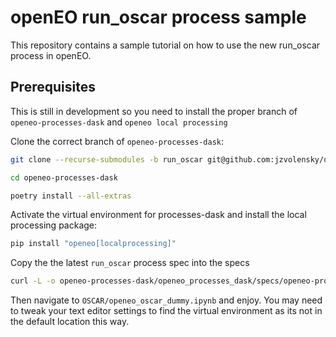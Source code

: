 # openEO run_oscar process sample

This repository contains a sample tutorial on how to use the new run_oscar process in openEO.

## Prerequisites

This is still in development so you need to install the proper branch of `openeo-processes-dask` and `openeo local processing`

Clone the correct branch of `openeo-processes-dask`:

```bash
git clone --recurse-submodules -b run_oscar git@github.com:jzvolensky/openeo-processes-dask.git
```

```bash
cd openeo-processes-dask

poetry install --all-extras
```

Activate the virtual environment for processes-dask and install the local processing package:

```bash
pip install "openeo[localprocessing]"
```

Copy the the latest `run_oscar` process spec into the specs

```bash
curl -L -o openeo-processes-dask/openeo_processes_dask/specs/openeo-processes/run_oscar.json https://raw.githubusercontent.com/jzvolensky/openeo-processes/run_oscar/run_oscar.json
```

Then navigate to `OSCAR/openeo_oscar_dummy.ipynb` and enjoy. You may need to tweak your text editor settings to find the virtual environment as its not in the default location this way.
